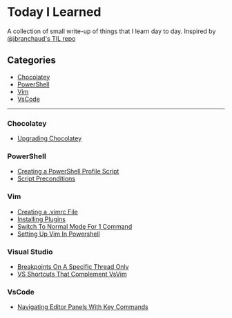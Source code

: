 # Today I Learned

A collection of small write-up of things that I learn day to day. Inspired by [@jbranchaud's TIL repo](https://github.com/jbranchaud/til)

## Categories

* [Chocolatey](#chocolatey)
* [PowerShell](#powershell)
* [Vim](#vim)
* [VsCode](#vscode)

---

### Chocolatey
* [Upgrading Chocolatey](chocolatey(Updating_Chocolatey.md))

### PowerShell
* [Creating a PowerShell Profile Script](powershell/Powershell_Profile_Scripts.md)
* [Script Preconditions](powershell/Require_Preconditions_To_Run_Powershell.md)

### Vim
* [Creating a .vimrc File](vim/Creating_A_Vimrc_File.md)
* [Installing Plugins](vim/Adding_a_Plugin.md)
* [Switch To Normal Mode For 1 Command](vim/Normal_Mode_For_One_Command.md)
* [Setting Up Vim In Powershell](vim/Setting_Up_Vim_In_Powershell)

### Visual Studio
* [Breakpoints On A Specific Thread Only](visualstudio/Debugging_Single_Thread.md)
* [VS Shortcuts That Complement VsVim](visualstudio/KeyCommands_That_Complement_VsVim.md)

### VsCode
* [Navigating Editor Panels With Key Commands](vscode/Navigating_Editor_Panels_KeyCommands.md)
